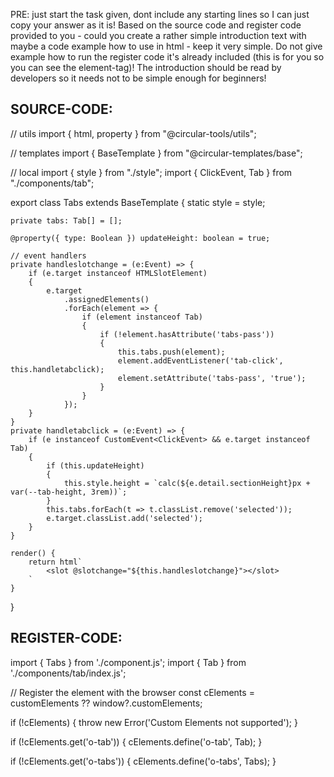 PRE: just start the task given, dont include any starting lines so I can just copy your answer as it is!
 Based on the source code and register code provided to you - could you create a rather simple introduction text with maybe a code example how to use in html - keep it very simple. Do not give example how to run the register code it's already included (this is for you so you can see the element-tag)! The introduction should be read by developers so it needs not to be simple enough for beginners!

## SOURCE-CODE:
// utils 
import { html, property } from "@circular-tools/utils";

// templates
import { BaseTemplate } from "@circular-templates/base";

// local 
import { style } from "./style";
import { ClickEvent, Tab } from "./components/tab";

export class Tabs extends BaseTemplate {
    static style = style;

    private tabs: Tab[] = [];

    @property({ type: Boolean }) updateHeight: boolean = true;

    // event handlers
    private handleslotchange = (e:Event) => {
        if (e.target instanceof HTMLSlotElement)
        {
            e.target
                .assignedElements()
                .forEach(element => {
                    if (element instanceof Tab)
                    {
                        if (!element.hasAttribute('tabs-pass'))
                        {
                            this.tabs.push(element);
                            element.addEventListener('tab-click', this.handletabclick);
                            element.setAttribute('tabs-pass', 'true');
                        }
                    }
                });
        }
    }
    private handletabclick = (e:Event) => {
        if (e instanceof CustomEvent<ClickEvent> && e.target instanceof Tab)
        {
            if (this.updateHeight)
            {
                this.style.height = `calc(${e.detail.sectionHeight}px + var(--tab-height, 3rem))`;
            }
            this.tabs.forEach(t => t.classList.remove('selected'));
            e.target.classList.add('selected');
        }
    }

    render() {
        return html`
            <slot @slotchange="${this.handleslotchange}"></slot>
        `
    }
}
## REGISTER-CODE:
import { Tabs } from './component.js';
import { Tab } from './components/tab/index.js';

// Register the element with the browser
const cElements = customElements ?? window?.customElements;

if (!cElements) {
  throw new Error('Custom Elements not supported');
}

if (!cElements.get('o-tab')) {
  cElements.define('o-tab', Tab);
}

if (!cElements.get('o-tabs')) {
  cElements.define('o-tabs', Tabs);
}
